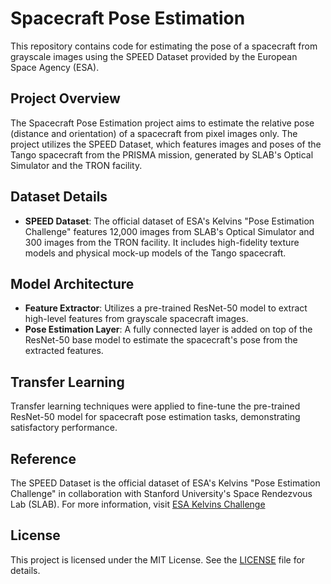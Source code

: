 # Spacecraft Pose Estimation

This repository contains code for estimating the pose of a spacecraft from grayscale images using the SPEED Dataset provided by the European Space Agency (ESA).

## Project Overview

The Spacecraft Pose Estimation project aims to estimate the relative pose (distance and orientation) of a spacecraft from pixel images only. The project utilizes the SPEED Dataset, which features images and poses of the Tango spacecraft from the PRISMA mission, generated by SLAB's Optical Simulator and the TRON facility.

## Dataset Details

- **SPEED Dataset**: The official dataset of ESA's Kelvins "Pose Estimation Challenge" features 12,000 images from SLAB's Optical Simulator and 300 images from the TRON facility. It includes high-fidelity texture models and physical mock-up models of the Tango spacecraft.

## Model Architecture

- **Feature Extractor**: Utilizes a pre-trained ResNet-50 model to extract high-level features from grayscale spacecraft images.
- **Pose Estimation Layer**: A fully connected layer is added on top of the ResNet-50 base model to estimate the spacecraft's pose from the extracted features.

## Transfer Learning

Transfer learning techniques were applied to fine-tune the pre-trained ResNet-50 model for spacecraft pose estimation tasks, demonstrating satisfactory performance.

## Reference

The SPEED Dataset is the official dataset of ESA's Kelvins "Pose Estimation Challenge" in collaboration with Stanford University's Space Rendezvous Lab (SLAB). For more information, visit [ESA Kelvins Challenge](https://kelvins.esa.int/speed)

## License

This project is licensed under the MIT License. See the [LICENSE](LICENSE.txt) file for details.


